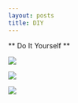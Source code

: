 ```yaml
---
layout: posts
title: DIY
---
```


** Do It Yourself **

![](https://raw.githubusercontect.com/Mahmoud2560/Mahmoud2560.github.io/master/_posts/20191118_203449.jpg)


![](https://raw.githubusercontect.com/Mahmoud2560/Mahmoud2560.github.io/master/_posts/20191118_203559.jpg)



![](https://raw.githubusercontect.com/Mahmoud2560/Mahmoud2560.github.io/master/_posts/20191118_203621.jpg)